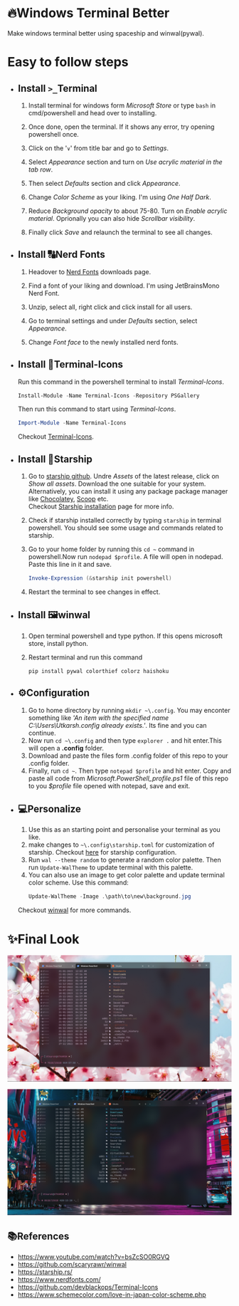 # 🔥Windows Terminal Better
Make windows terminal better using spaceship and winwal(pywal).

# Easy to follow steps
* ## Install `>_`Terminal
  1. Install terminal for windows form *Microsoft Store* or type `bash` in cmd/powershell and head over to installing.

  2. Once done, open the terminal. If it shows any error, try opening powershell once.
  3. Click on the '`∨`' from title bar and go to *Settings*.
  4. Select *Appearance* section and turn on *Use acrylic material in the tab row*.
  5. Then select *Defaults* section and click *Appearance*.
  6. Change *Color Scheme* as your liking. I'm using *One Half Dark*.
  7. Reduce *Background opacity* to about 75-80. Turn on *Enable acrylic material*. Oprionally you can also hide *Scrollbar visibility*.
  8. Finally click *Save* and relaunch the terminal to see all changes.

* ## Install 🔠Nerd Fonts
  1. Headover to [Nerd Fonts](https://www.nerdfonts.com/) downloads page.

  2. Find a font of your liking and download. I'm using JetBrainsMono Nerd Font.
  3. Unzip, select all, right click and click install for all users.
  4. Go to terminal settings and under *Defaults* section, select *Appearance*.
  5. Change *Font face* to the newly installed nerd fonts.

* ## Install 📁Terminal-Icons
  Run this command in the powershell terminal to install *Terminal-Icons*.
    ```powershell
    Install-Module -Name Terminal-Icons -Repository PSGallery
    ```
   Then run this command to start using *Terminal-Icons*.
    ```powershell
    Import-Module -Name Terminal-Icons
    ```
  Checkout [Terminal-Icons](https://github.com/devblackops/Terminal-Icons).

* ## Install 🚀Starship
  1. Go to [starship github](https://github.com/starship/starship/releases). Undre *Assets* of the latest release, click on *Show all assets*. Download the one suitable for your system.  
  Alternatively, you can install it using any package package manager like [Chocolatey](https://chocolatey.org/install), [Scoop](https://scoop.sh/) etc.  
  Checkout [Starship installation](https://starship.rs/guide/#%F0%9F%9A%80-installation) page for more info.

  2. Check if starship installed correctly by typing `starship` in terminal powershell. You should see some usage and commands related to starship.
  3. Go to your home folder by running this `cd ~` command in powershell.Now run `nodepad $profile`. A file will open in nodepad. Paste this line in it and save.  
      ```powershell
      Invoke-Expression (&starship init powershell)
      ```
  4. Restart the terminal to see changes in effect.

* ## Install 🖼️winwal
  1. Open terminal powershell and type python. If this opens microsoft store, install python.
  
  2. Restart terminal and run this command
      ```
      pip install pywal colorthief colorz haishoku
      ```

* ## ⚙️Configuration
  1. Go to home directory by running `mkdir ~\.config`.
  You may enconter something like *'An item with the specified name C:\Users\Utkarsh\.config already exists.'*. Its fine and you can continue.
  2. Now run `cd ~\.config` and then type `explorer .` and hit enter.This will open a **.config** folder.
  3. Download and paste the files form .config folder of this repo to your .config folder.
  4. Finally, run `cd ~`. Then type `notepad $profile` and hit enter. Copy and paste all code from *Microsoft.PowerShell_profile.ps1* file of this repo to you *$profile* file opened with notepad, save and exit.

* ## 💻Personalize
  1. Use this as an starting point and personalise your terminal as you like.
  2. make changes to `~\.config\starship.toml` for customization of starship.
  Checkout [here](https://starship.rs/config/) for starship configuration.
  3. Run `wal --theme random` to generate a random color palette. Then run `Update-WalTheme` to update terminal with this palette.
  4. You can also use an image to get color palette and update terminal color scheme. Use this command:
      ``` powershell
      Update-WalTheme -Image .\path\to\new\background.jpg
      ```
  Checkout [winwal](https://github.com/scaryrawr/winwal) for more commands.

# ✨Final Look
![Preview](preview1.png)  

![Preview](preview2.png)

## 📚References
* https://www.youtube.com/watch?v=bsZcSO0RGVQ
* https://github.com/scaryrawr/winwal
* https://starship.rs/
* https://www.nerdfonts.com/
* https://github.com/devblackops/Terminal-Icons
* https://www.schemecolor.com/love-in-japan-color-scheme.php